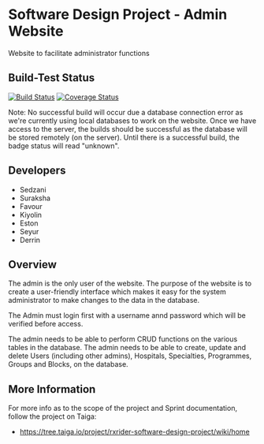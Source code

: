 # Software Design Project - Admin Website

Website to facilitate administrator functions

## Build-Test Status

[![Build Status](https://travis-ci.com/RXRider1451/SD_Project_Website.svg?branch=main)](https://travis-ci.com/RXRider1451/SD_Project_Website) [![Coverage Status](https://coveralls.io/repos/github/RXRider1451/SD_Project_Website/badge.svg?branch=main)](https://coveralls.io/github/RXRider1451/SD_Project_Website?branch=main)

Note: No successful build will occur due a database connection error as we're currently using local databases to work on the website. Once we have access to the server, the builds should be successful as the database will be stored remotely (on the server). Until there is a successful build, the badge status will read "unknown".


## Developers

* Sedzani 
* Suraksha 
* Favour
* Kiyolin
* Eston
* Seyur
* Derrin


## Overview

The admin is the only user of the website. The purpose of the website is to create a user-friendly interface which makes it easy for the system administrator to make changes to the data in the database.

The Admin must login first with a username annd password which will be verified before access.

The admin needs to be able to perform CRUD functions on the various tables in the database. The admin needs to be able to create, update and delete Users (including other admins), Hospitals, Specialties, Programmes, Groups and Blocks, on the database. 


## More Information

For more info as to the scope of the project and Sprint documentation, follow the project on Taiga:
* https://tree.taiga.io/project/rxrider-software-design-project/wiki/home
